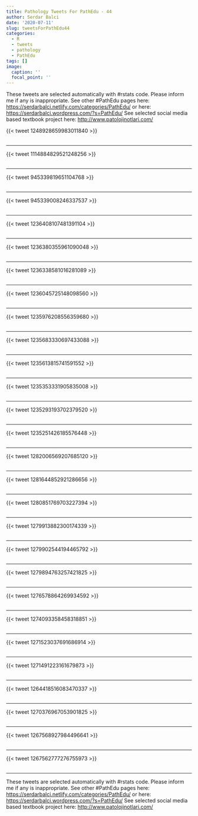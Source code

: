 ```yaml
---
title: Pathology Tweets For PathEdu - 44
author: Serdar Balci
date: '2020-07-11'
slug: tweetsForPathEdu44
categories:
  - R
  - tweets
  - pathology
  - PathEdu
tags: []
image:
  caption: ''
  focal_point: ''
---
```



These tweets are selected automatically with #rstats code. Please inform me if any is inappropriate.
See other #PathEdu pages here: https://serdarbalci.netlify.com/categories/PathEdu/  or here: https://serdarbalci.wordpress.com/?s=PathEdu/ 
See selected social media based textbook project here: http://www.patolojinotlari.com/

{{< tweet 1248928659983011840 >}}
<br>
<br>
<hr>
{{< tweet 1114884829521248256 >}}
<br>
<br>
<hr>
{{< tweet 945339819651104768 >}}
<br>
<br>
<hr>
{{< tweet 945339008246337537 >}}
<br>
<br>
<hr>
{{< tweet 1236408107481391104 >}}
<br>
<br>
<hr>
{{< tweet 1236380355961090048 >}}
<br>
<br>
<hr>
{{< tweet 1236338581016281089 >}}
<br>
<br>
<hr>
{{< tweet 1236045725148098560 >}}
<br>
<br>
<hr>
{{< tweet 1235976208556359680 >}}
<br>
<br>
<hr>
{{< tweet 1235683330697433088 >}}
<br>
<br>
<hr>
{{< tweet 1235613815741591552 >}}
<br>
<br>
<hr>
{{< tweet 1235353331905835008 >}}
<br>
<br>
<hr>
{{< tweet 1235293193702379520 >}}
<br>
<br>
<hr>
{{< tweet 1235251426185576448 >}}
<br>
<br>
<hr>
{{< tweet 1282006569207685120 >}}
<br>
<br>
<hr>
{{< tweet 1281644852921286656 >}}
<br>
<br>
<hr>
{{< tweet 1280851769703227394 >}}
<br>
<br>
<hr>
{{< tweet 1279913882300174339 >}}
<br>
<br>
<hr>
{{< tweet 1279902544194465792 >}}
<br>
<br>
<hr>
{{< tweet 1279894763257421825 >}}
<br>
<br>
<hr>
{{< tweet 1276578864269934592 >}}
<br>
<br>
<hr>
{{< tweet 1274093358458318851 >}}
<br>
<br>
<hr>
{{< tweet 1271523037691686914 >}}
<br>
<br>
<hr>
{{< tweet 1271491223161679873 >}}
<br>
<br>
<hr>
{{< tweet 1264418516083470337 >}}
<br>
<br>
<hr>
{{< tweet 1270376967053901825 >}}
<br>
<br>
<hr>
{{< tweet 1267568927984496641 >}}
<br>
<br>
<hr>
{{< tweet 1267562777276755973 >}}
<br>
<br>
<hr>


These tweets are selected automatically with #rstats code. Please inform me if any is inappropriate.
See other #PathEdu pages here: https://serdarbalci.netlify.com/categories/PathEdu/  or here: https://serdarbalci.wordpress.com/?s=PathEdu/ 
See selected social media based textbook project here: http://www.patolojinotlari.com/
